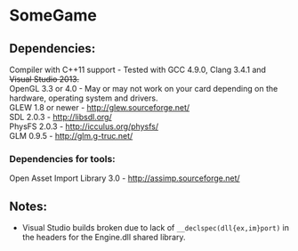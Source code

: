 SomeGame
========

## Dependencies:

Compiler with C++11 support - Tested with GCC 4.9.0, Clang 3.4.1 and ~~Visual Studio 2013.~~  
OpenGL 3.3 or 4.0 - May or may not work on your card depending on the hardware, operating system and drivers.  
GLEW 1.8 or newer - http://glew.sourceforge.net/  
SDL 2.0.3 - http://libsdl.org/  
PhysFS 2.0.3 - http://icculus.org/physfs/  
GLM 0.9.5 - http://glm.g-truc.net/  

### Dependencies for tools:
Open Asset Import Library 3.0 - http://assimp.sourceforge.net/  

## Notes:

* Visual Studio builds broken due to lack of `__declspec(dll{ex,im}port)` in the headers for the Engine.dll shared library.
